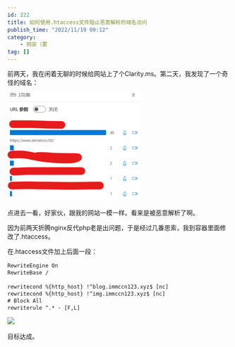 ```yaml
---
id: 222
title: 如何使用.htaccess文件阻止恶意解析的域名访问
publish_time: "2022/11/19 09:12"
category:
    - 网安（雾
tag: []
---
```


<!-- wp:paragraph -->
<p>前两天，我在闲着无聊的时候给网站上了个Clarity.ms。第二天，我发现了一个奇怪的域名：</p>
<!-- /wp:paragraph -->

![](img/222-htacess-1.png)

<!-- wp:paragraph -->
<p>点进去一看，好家伙，跟我的网站一模一样。看来是被恶意解析了啊。</p>
<!-- /wp:paragraph -->
<!-- wp:paragraph -->
<p>因为前两天折腾nginx反代php老是出问题，于是经过几番思索，我到容器里面修改了.htaccess。</p>
<!-- /wp:paragraph -->
<!-- wp:paragraph -->
<p>在.htaccess文件加上后面一段：</p>
<!-- /wp:paragraph -->
<!-- wp:code -->

```
RewriteEngine On
RewriteBase /

rewritecond %{http_host} !^blog.immccn123.xyz$ [nc]
rewritecond %{http_host} !^img.immccn123.xyz$ [nc]
# Block All
rewriterule ^.* - [F,L]
```

<!-- /wp:code -->

![](img/222-htacess-2.png)

<!-- wp:paragraph -->
<p>目标达成。</p>
<!-- /wp:paragraph -->
